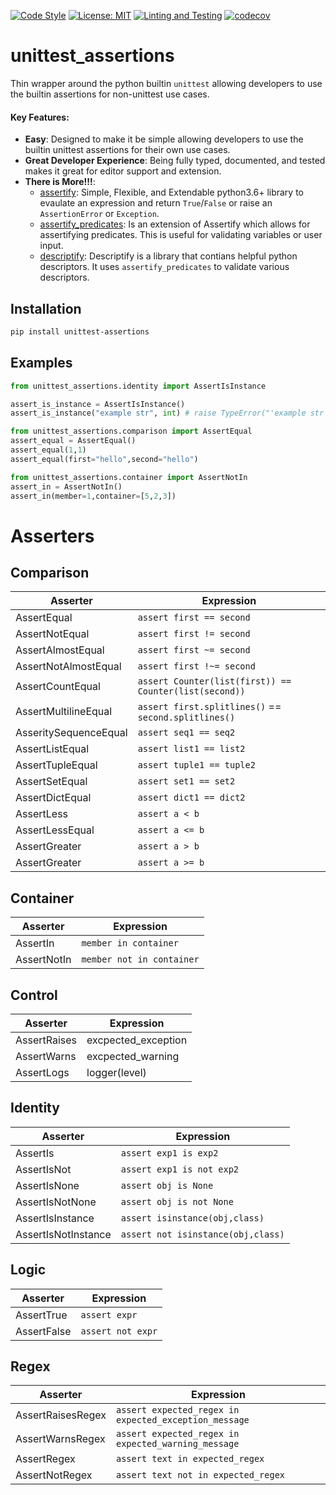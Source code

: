 [![Code Style](https://img.shields.io/badge/code%20style-black-000000.svg)](https://github.com/ambv/black)
[![License: MIT](https://img.shields.io/badge/License-MIT-blueviolet.svg)](https://opensource.org/licenses/MIT)
[![Linting and Testing](https://github.com/tybruno/unittest_assertions/actions/workflows/linting-and-testing.yml/badge.svg)](https://github.com/tybruno/unittest_assertions/actions/workflows/linting-and-testing.yml)
[![codecov](https://codecov.io/gh/tybruno/unittest_assertions/branch/main/graph/badge.svg?token=HPP1A6F39K)](https://codecov.io/gh/tybruno/unittest_assertions)

# unittest_assertions
Thin wrapper around the python builtin `unittest` allowing developers to use the builtin assertions for non-unittest use cases.
 

#### Key Features:
* **Easy**: Designed to make it be simple allowing developers to use the builtin unittest assertions for their own use cases.
* **Great Developer Experience**: Being fully typed, documented, and tested makes it great for editor support and extension.
* **There is More!!!**:
    * [assertify](https://github.com/tybruno/assertify): Simple, Flexible, and Extendable python3.6+ library to evaulate an expression and return `True`/`False` or raise an `AssertionError` or `Exception`.
    * [assertify_predicates](https://github.com/tybruno/assertify_predicates): Is an extension of Assertify which allows for assertifying predicates. This is useful for validating variables or user input.
    * [descriptify](https://github.com/tybruno/descriptify): Descriptify is a library that contians helpful python descriptors. It uses `assertify_predicates` to validate various descriptors.

## Installation
```bash
pip install unittest-assertions
```
## Examples
```python
from unittest_assertions.identity import AssertIsInstance

assert_is_instance = AssertIsInstance()
assert_is_instance("example str", int) # raise TypeError("'example str' is not an instance of <class 'int'> : Raised a AssertionError")
```
```python
from unittest_assertions.comparison import AssertEqual
assert_equal = AssertEqual()
assert_equal(1,1)
assert_equal(first="hello",second="hello")
```
```python
from unittest_assertions.container import AssertNotIn
assert_in = AssertNotIn()
assert_in(member=1,container=[5,2,3])
```
# Asserters
## Comparison
| Asserter | Expression | 
|-----------------|----------|
|AssertEqual| `assert first == second`| 
| AssertNotEqual| `assert first != second` | 
|AssertAlmostEqual| `assert first ~= second` |
|AssertNotAlmostEqual| `assert first !~= second` | 
|AssertCountEqual| `assert Counter(list(first)) == Counter(list(second))`| 
|AssertMultilineEqual| `assert first.splitlines()` == `second.splitlines()` |
|AsseritySequenceEqual| `assert seq1 == seq2`| 
|AssertListEqual| `assert list1 == list2`| 
|AssertTupleEqual| `assert tuple1 == tuple2`| 
|AssertSetEqual| `assert set1 == set2` | 
|AssertDictEqual| `assert dict1 == dict2`| 
|AssertLess| `assert a < b`| 
|AssertLessEqual| `assert a <= b` | 
|AssertGreater| `assert a > b` | 
|AssertGreater| `assert a >= b` | 
## Container
| Asserter | Expression |
|-----------------|----------------|
|AssertIn| `member in container`| 
| AssertNotIn| `member not in container` |
## Control
| Asserter | Expression |
|-----------------|----------------|
|AssertRaises| excpected_exception | 
|AssertWarns| excpected_warning| 
|AssertLogs| logger(level) | 
## Identity
| Asserter | Expression |
|-----------------|----------------|
|AssertIs| `assert exp1 is exp2`|
|AssertIsNot| `assert exp1 is not exp2`| 
|AssertIsNone| `assert obj is None`|
|AssertIsNotNone| `assert obj is not None`|
|AssertIsInstance|`assert isinstance(obj,class)` |
|AssertIsNotInstance| `assert not isinstance(obj,class)` | 

## Logic
| Asserter| Expression | 
|-----------------|----------------|
|AssertTrue| `assert expr` |
|AssertFalse| `assert not expr` |
## Regex
| Asserter | Expression | 
|-----------------|----------------|
|AssertRaisesRegex| `assert expected_regex in expected_exception_message` |
|AssertWarnsRegex| `assert expected_regex in expected_warning_message` | 
|AssertRegex| `assert text in expected_regex`| 
|AssertNotRegex| `assert text not in expected_regex`| 
